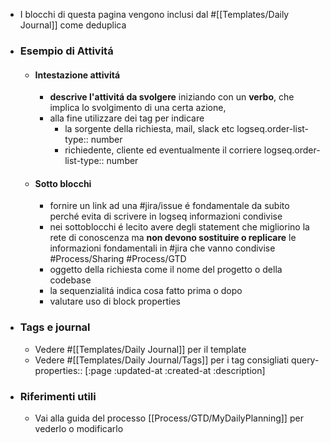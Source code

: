 - I blocchi di questa pagina vengono inclusi dal #[[Templates/Daily Journal]] come deduplica
- ### Esempio di Attivitá
	- #### Intestazione attivitá
		- **descrive l'attivitá da svolgere** iniziando con un **verbo**, che implica lo svolgimento di una certa azione,
		- alla fine utilizzare dei tag per indicare
			- la sorgente della richiesta, mail, slack etc
			  logseq.order-list-type:: number
			- richiedente, cliente ed eventualmente il corriere
			  logseq.order-list-type:: number
	- #### Sotto blocchi
		- fornire un link ad una #jira/issue é fondamentale da subito perché evita di scrivere in logseq informazioni condivise
		- nei sottoblocchi é lecito avere degli statement che migliorino la rete di conoscenza ma **non devono sostituire o replicare** le informazioni fondamentali in #jira che vanno condivise #Process/Sharing #Process/GTD
		- oggetto della richiesta come il nome del progetto o della codebase
		- la sequenzialitá indica cosa fatto prima o dopo
		- valutare uso di block properties
- ### Tags e journal
	- Vedere #[[Templates/Daily Journal]] per il template
	- Vedere #[[Templates/Daily Journal/Tags]] per i tag consigliati
	  query-properties:: [:page :updated-at :created-at :description]
- ### Riferimenti utili
	- Vai alla guida del processo [[Process/GTD/MyDailyPlanning]] per vederlo o modificarlo